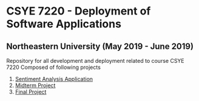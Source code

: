 # CSYE 7220 - Deployment of Software Applications
## Northeastern University (May 2019 - June 2019)

Repository for all development and deployment related to course CSYE 7220
Composed of following projects
1. <a href="https://github.com/adityarkelkar/csye7220/tree/master/lab-sentimentanalysis">Sentiment Analysis Application</a>
2. <a href="https://github.com/adityarkelkar/csye7220/tree/master/project-midterm">Midterm Project</a>
3. <a href="https://github.com/adityarkelkar/csye7220/tree/master/project-final">Final Project</a>